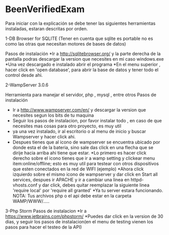 # BeenVerifiedExam

Para iniciar con la explicación se debe tener las siguientes herramientas instaladas, estaran descritas por orden.

1-DB Browser for SQLITE (Tener en cuenta que sqlite es portable no es como las otras que necesitan motores de bases de datos)

Pasos de instalación
*Ir a http://sqlitebrowser.org/ y la parte derecha de la pantalla podras descargar la version que necesites en mi caso windows.exe
*Una vez descargado e instalado abrir el programa
*En el menu superior , hacer click en 'open database', para abrir la base de datos y tener todo el control desde ahi.

2-WampServer 3.0.6

Herramienta para manejar el servidor, php , mysql , entre otros
Pasos de instalación
* Ir a http://www.wampserver.com/en/ y descargar la version que necesites segun los bits de tu maquina
* Seguir los pasos de instalacion, por favor instalar todo , en caso de que necesites mas cosas para otro proyecto, es muy util
* ya una vez instalado, ir al escritorio o al menu de inicio y buscar Wampserver y hacer click ahi.
* Despues tienes que al icono de wampserver se encuentra ubicado por donde esta el de la bateria, sino sale das click en una flecha
que se dirije hacia arriba ahi tiene que estar.
*Lo primero es hacer click derecho sobre el icono tienes que ir a wamp setting y clickear menu item:online/offline;
esto es muy util para testear con otros dispositivos que esten conectados en la red de WIFI (ejemplo)
*Ahora click izquierdo sobre el mismo icono de wampserver y dar click en Start all services, despues ir APACHE y ir 
a cambiar una linea en httpd-vhosts.conf y dar click, debes quitar reemplazar la siguiente linea 'require local' por 'require all granted'
*Ya tu server estara funcionando.
NOTA: Tus archivos php o el api debe estar en la carpeta WAMP/WWW/.....

3-Php Storm
Pasos de instalacion
*Ir a https://www.jetbrains.com/phpstorm/
*Puedes dar click en la version de 30 dias, y seguir los pasos de instalacion(en el menu de testing vienen los pasos para hacer el testeo de la API)